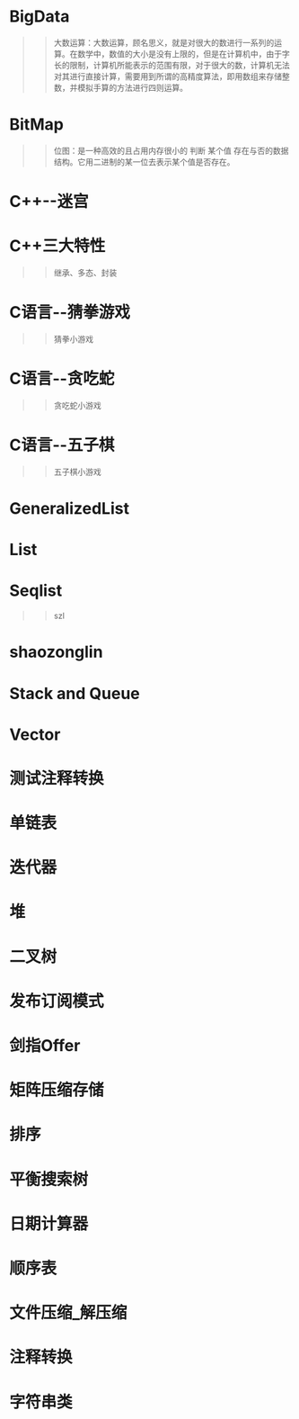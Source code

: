 # BigData
>> 大数运算：大数运算，顾名思义，就是对很大的数进行一系列的运算。在数学中，数值的大小是没有上限的，但是在计算机中，由于字长的限制，计算机所能表示的范围有限，对于很大的数，计算机无法对其进行直接计算，需要用到所谓的高精度算法，即用数组来存储整数，并模拟手算的方法进行四则运算。
# BitMap
>> 位图：是一种高效的且占用内存很小的 判断 某个值 存在与否的数据结构。它用二进制的某一位去表示某个值是否存在。

# C++--迷宫
>> 

# C++三大特性
>> 继承、多态、封装

# C语言--猜拳游戏
>> 猜拳小游戏

# C语言--贪吃蛇
>> 贪吃蛇小游戏

# C语言--五子棋
>> 五子棋小游戏

# GeneralizedList
>> 

# List
>>

# Seqlist
>> szl

# shaozonglin
>> 

# Stack and Queue
>>

# Vector
>>

# 测试注释转换
>>

# 单链表
>>

# 迭代器
>>

# 堆
>>

# 二叉树
>>

# 发布订阅模式
>>

# 剑指Offer
>>

# 矩阵压缩存储
>>

# 排序
>>

# 平衡搜索树
>>

# 日期计算器
>>

# 顺序表
>>

# 文件压缩_解压缩
>>

# 注释转换
>> 

# 字符串类
>> 
